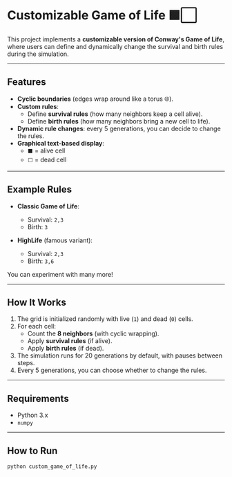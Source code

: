 # Customizable Game of Life 🟩⬜

This project implements a **customizable version of Conway's Game of Life**, where users can define and dynamically change the survival and birth rules during the simulation.

---

## Features
- **Cyclic boundaries** (edges wrap around like a torus 🌐).  
- **Custom rules**:
  - Define **survival rules** (how many neighbors keep a cell alive).  
  - Define **birth rules** (how many neighbors bring a new cell to life).  
- **Dynamic rule changes**: every 5 generations, you can decide to change the rules.  
- **Graphical text-based display**:  
  - `⬛` = alive cell  
  - `⬜` = dead cell  

---

## Example Rules
- **Classic Game of Life**:  
  - Survival: `2,3`  
  - Birth: `3`  

- **HighLife** (famous variant):  
  - Survival: `2,3`  
  - Birth: `3,6`  

You can experiment with many more!

---

## How It Works
1. The grid is initialized randomly with live (`1`) and dead (`0`) cells.  
2. For each cell:
   - Count the **8 neighbors** (with cyclic wrapping).  
   - Apply **survival rules** (if alive).  
   - Apply **birth rules** (if dead).  
3. The simulation runs for 20 generations by default, with pauses between steps.  
4. Every 5 generations, you can choose whether to change the rules.  

---

## Requirements
- Python 3.x  
- `numpy`  

---

## How to Run
```bash
python custom_game_of_life.py
